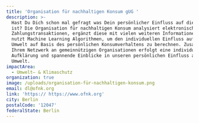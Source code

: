 ```yaml
---
title: 'Organisation für nachhaltigen Konsum gUG '
description: >-
  Hast Du Dich schon mal gefragt was Dein persönlicher Einfluss auf die Umwelt
  ist? Die Organisation für nachhaltigen Konsum analysiert elektronische
  Zahlungstransaktionen, ergänzt diese mit vielen weiteren Informationen und
  nutzt Machine Learning Algorithmen, um den individuellen Einfluss auf die
  Umwelt auf Basis des persönlichen Konsumverhaltens zu berechnen. Zusammen mit
  Ihrem Netzwerk an gemeinnützigen Organisationen erfolgt eine individuelle
  Aufklärung und spannende Einblicke in unseren persönlichen Einfluss auf die
  Umwelt. 
impactArea:
  - Umwelt– & Klimaschutz
organization: true
image: /uploads/organisation-für-nachhaltigen-konsum.png
email: dl@ofnk.org
link: 'https:// https://www.ofnk.org'
city: Berlin
postalCode: '12047'
federalState: Berlin
---
```



